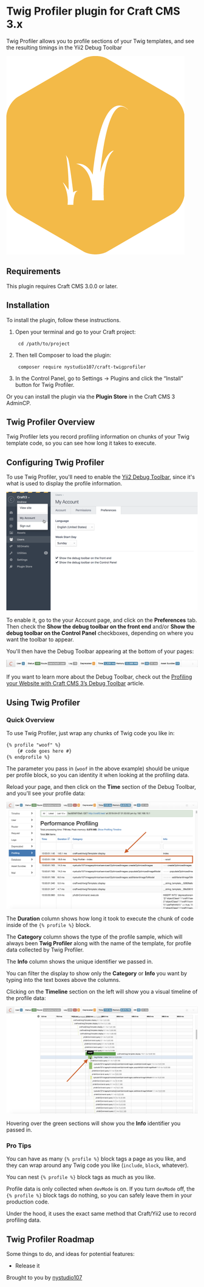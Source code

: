 # Twig Profiler plugin for Craft CMS 3.x

Twig Profiler allows you to profile sections of your Twig templates, and see the resulting timings in the Yii2 Debug Toolbar

![Screenshot](resources/img/plugin-logo.png)

## Requirements

This plugin requires Craft CMS 3.0.0 or later.

## Installation

To install the plugin, follow these instructions.

1. Open your terminal and go to your Craft project:

        cd /path/to/project

2. Then tell Composer to load the plugin:

        composer require nystudio107/craft-twigprofiler

3. In the Control Panel, go to Settings → Plugins and click the “Install” button for Twig Profiler.

Or you can install the plugin via the **Plugin Store** in the Craft CMS 3 AdminCP.

## Twig Profiler Overview

Twig Profiler lets you record profiling information on chunks of your Twig template code, so you can see how long it takes to execute.

## Configuring Twig Profiler

To use Twig Profiler, you'll need to enable the [Yii2 Debug Toolbar](https://yii2-framework.readthedocs.io/en/stable/guide/tool-debugger/), since it's what is used to display the profile information.

![Screenshot](resources/screenshots/enable-debug-toolbar.png)

To enable it, go to the your Account page, and click on the **Preferences** tab. Then check the **Show the debug toolbar on the front end** and/or **Show the debug toolbar on the Control Panel** checkboxes, depending on where you want the toolbar to appear.

You'll then have the Debug Toolbar appearing at the bottom of your pages:

![Screenshot](resources/screenshots/debug-toolbar.png)

If you want to learn more about the Debug Toolbar, check out the [Profiling your Website with Craft CMS 3’s Debug Toolbar](https://nystudio107.com/blog/profiling-your-website-with-craft-cms-3s-debug-toolbar) article.

## Using Twig Profiler

### Quick Overview

To use Twig Profiler, just wrap any chunks of Twig code you like in:

```twig
{% profile "woof" %}
    {# code goes here #}
{% endprofile %}
```
The parameter you pass in (`woof` in the above example) should be unique per profile block, so you can identity it when looking at the profiling data.

Reload your page, and then click on the **Time** section of the Debug Toolbar, and you'll see your profile data:

![Screenshot](resources/screenshots/performance-profiling.png)

The **Duration** column shows how long it took to execute the chunk of code inside of the `{% profile %}` block.

The **Category** column shows the type of the profile sample, which will always been **Twig Profiler** along with the name of the template, for profile data collected by Twig Profiler.

The **Info** column shows the unique identifier we passed in.

You can filter the display to show only the **Category** or **Info** you want by typing into the text boxes above the columns.

Clicking on the **Timeline** section on the left will show you a visual timeline of the profile data:

![Screenshot](resources/screenshots/performance-timeline.png)

Hovering over the green sections will show you the **Info** identifier you passed in.

### Pro Tips

You can have as many `{% profile %}` block tags a page as you like, and they can wrap around any Twig code you like (`include`, `block`, whatever).

You can nest `{% profile %}` block tags as much as you like.

Profile data is only collected when `devMode` is on. If you turn `devMode` off, the `{% profile %}` block tags do nothing, so you can safely leave them in your production code.

Under the hood, it uses the exact same method that Craft/Yii2 use to record profiling data.

## Twig Profiler Roadmap

Some things to do, and ideas for potential features:

* Release it

Brought to you by [nystudio107](https://nystudio107.com/)
